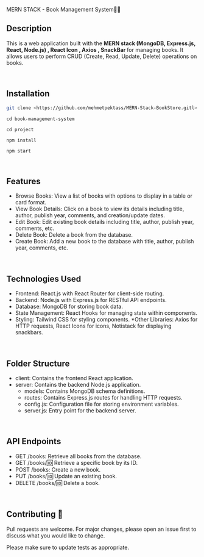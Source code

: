 MERN STACK - Book Management System📕📗

## Description
 This is a web application built with the <b> MERN stack (MongoDB, Express.js, React, Node.js) , React Icon , Axios , SnackBar </b> for managing books. It allows users to perform CRUD (Create, Read, Update, Delete) operations on books.

<br>

## Installation
```bash
git clone <https://github.com/mehmetpektass/MERN-Stack-BookStore.gitl>
```
```
cd book-management-system
```
```
cd project
```
```
npm install
```
```
npm start
```
<br>

## Features

* Browse Books: View a list of books with options to display in a table or card format.
* View Book Details: Click on a book to view its details including title, author, publish year, comments, and creation/update dates.
* Edit Book: Edit existing book details including title, author, publish year, comments, etc.
* Delete Book: Delete a book from the database.
* Create Book: Add a new book to the database with title, author, publish year, comments, etc.

<br>

## Technologies Used

* Frontend: React.js with React Router for client-side routing.
* Backend: Node.js with Express.js for RESTful API endpoints.
* Database: MongoDB for storing book data.
* State Management: React Hooks for managing state within components.
* Styling: Tailwind CSS for styling components.
*Other Libraries: Axios for HTTP requests, React Icons for icons, Notistack for displaying snackbars.

<br>

## Folder Structure

* client: Contains the frontend React application.
* server: Contains the backend Node.js application.
  * models: Contains MongoDB schema definitions.
  * routes: Contains Express.js routes for handling HTTP requests.
  * config.js: Configuration file for storing environment variables.
  * server.js: Entry point for the backend server.

<br>

## API Endpoints
* GET /books: Retrieve all books from the database.
* GET /books/:id: Retrieve a specific book by its ID.
* POST /books: Create a new book.
* PUT /books/:id: Update an existing book.
* DELETE /books/:id: Delete a book.

<br>

## Contributing 🚀
Pull requests are welcome. For major changes, please open an issue first to discuss what you would like to change.

Please make sure to update tests as appropriate.


